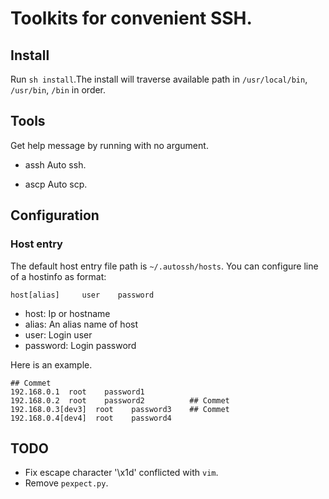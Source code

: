 Toolkits for convenient SSH.
=====================================

## Install

Run `sh install`.The install will traverse available path in `/usr/local/bin`, `/usr/bin`, `/bin` in order.

## Tools

Get help message by running with no argument.

- assh
    Auto ssh.

- ascp
    Auto scp.

## Configuration

### Host entry 
The default host entry file path is `~/.autossh/hosts`. You can configure line of a hostinfo as format:

```
host[alias]     user    password
```

- host: Ip or hostname
- alias: An alias name of host
- user: Login user
- password: Login password


Here is an example.

```
## Commet
192.168.0.1  root    password1
192.168.0.2  root    password2          ## Commet
192.168.0.3[dev3]  root    password3    ## Commet
192.168.0.4[dev4]  root    password4

```

## TODO

- Fix escape character '\x1d' conflicted with `vim`.
- Remove `pexpect.py`.

